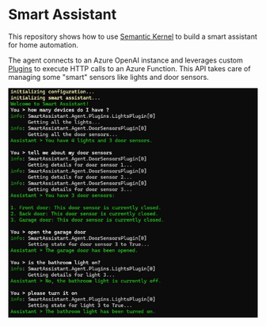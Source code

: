 # Smart Assistant

This repository shows how to use [Semantic Kernel](https://learn.microsoft.com/en-us/semantic-kernel/overview/) to build a smart assistant for home automation.

The agent connects to an Azure OpenAI instance and leverages custom [Plugins](https://learn.microsoft.com/en-us/semantic-kernel/concepts/plugins/?pivots=programming-language-csharp) to execute HTTP calls to an Azure Function. This API takes care of managing some "smart" sensors like lights and door sensors.

![](screenshot.jpg)